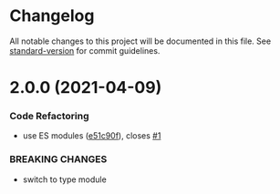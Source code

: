 # Changelog

All notable changes to this project will be documented in this file. See [standard-version](https://github.com/conventional-changelog/standard-version) for commit guidelines.

# 2.0.0 (2021-04-09)


### Code Refactoring

* use ES modules ([e51c90f](https://github.com/dmnsgn/parallaxjs/commit/e51c90f46a3a02b633a08c149745797b13a332d8)), closes [#1](https://github.com/dmnsgn/parallaxjs/issues/1)


### BREAKING CHANGES

* switch to type module
